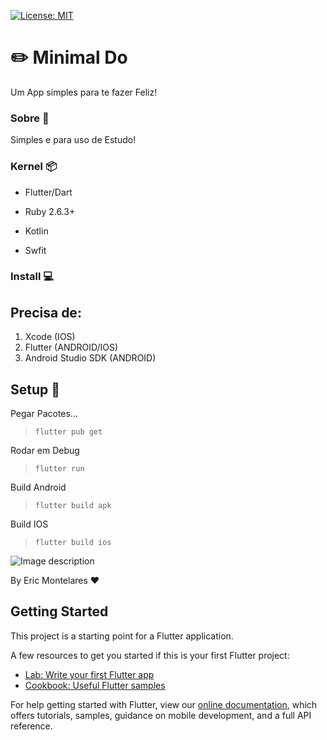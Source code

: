 [![License: MIT](https://img.shields.io/badge/License-MIT-yellow.svg)](https://opensource.org/licenses/MIT)

#  :pencil2:  Minimal Do
Um App simples para te fazer Feliz!

<h3> Sobre 📃</h3>

Simples e para uso de Estudo!

<h3> Kernel 📦</h3>

- Flutter/Dart

- Ruby 2.6.3+ 
- Kotlin
- Swfit


<h3> Install 💻</h3>

## Precisa de:
1. Xcode (IOS)
2. Flutter (ANDROID/IOS)
3. Android Studio SDK (ANDROID)

## Setup 🔧
Pegar Pacotes...
> ```flutter pub get```

Rodar em Debug 
> ```flutter run```

Build Android 
> ```flutter build apk```

Build IOS 
> ```flutter build ios```

![Image description](https://imgur.com/wGpZUNr)

By Eric Montelares ❤️



## Getting Started

This project is a starting point for a Flutter application.

A few resources to get you started if this is your first Flutter project:

- [Lab: Write your first Flutter app](https://flutter.dev/docs/get-started/codelab)
- [Cookbook: Useful Flutter samples](https://flutter.dev/docs/cookbook)

For help getting started with Flutter, view our
[online documentation](https://flutter.dev/docs), which offers tutorials,
samples, guidance on mobile development, and a full API reference.

